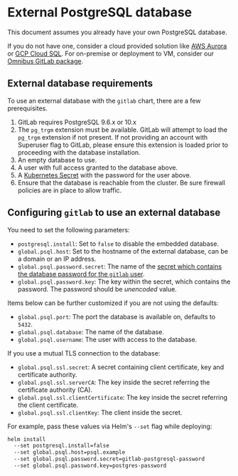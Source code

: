 # External PostgreSQL database

This document assumes you already have your own PostgreSQL database.

If you do not have one, consider a cloud provided solution like [AWS Aurora](https://aws.amazon.com/rds/aurora/) or [GCP Cloud SQL](https://cloud.google.com/sql/). For on-premise or deployment to VM, consider our [Omnibus GitLab package](./external-omnibus-psql.md).

## External database requirements

To use an external database with the `gitlab` chart, there are a few prerequisites.

1. GitLab requires PostgreSQL 9.6.x or 10.x
1. The `pg_trgm` extension must be available. GitLab will attempt to load
   the `pg_trgm` extension if not present. If not providing an account with
   Superuser flag to GitLab, please ensure this extension is loaded prior to
   proceeding with the database installation.
1. An empty database to use.
1. A user with full access granted to the database above.
1. A [Kubernetes Secret](https://kubernetes.io/docs/concepts/configuration/secret/) with the password for the user above.
1. Ensure that the database is reachable from the cluster. Be sure firewall policies are in place to allow traffic.

## Configuring `gitlab` to use an external database

You need to set the following parameters:

- `postgresql.install`: Set to `false` to disable the embedded database.
- `global.psql.host`: Set to the hostname of the external database, can be a domain or an IP address.
- `global.psql.password.secret`: The name of the [secret which contains the database password for the `gitlab` user](../../installation/secrets.md#postgresql-password).
- `global.psql.password.key`: The key within the secret, which contains the password. The password should be *unencoded* value.

Items below can be further customized if you are not using the defaults:

- `global.psql.port`: The port the database is available on, defaults to `5432`.
- `global.psql.database`: The name of the database.
- `global.psql.username`: The user with access to the database.

If you use a mutual TLS connection to the database:

- `global.psql.ssl.secret`: A secret containing client certificate, key and certificate authority.
- `global.psql.ssl.serverCA`: The key inside the secret referring the certificate authority (CA).
- `global.psql.ssl.clientCertificate`: The key inside the secret referring the client certificate.
- `global.psql.ssl.clientKey`: The client inside the secret.

For example, pass these values via Helm's `--set` flag while deploying:

```sh
helm install
  --set postgresql.install=false
  --set global.psql.host=psql.example
  --set global.psql.password.secret=gitlab-postgresql-password
  --set global.psql.password.key=postgres-password
```
